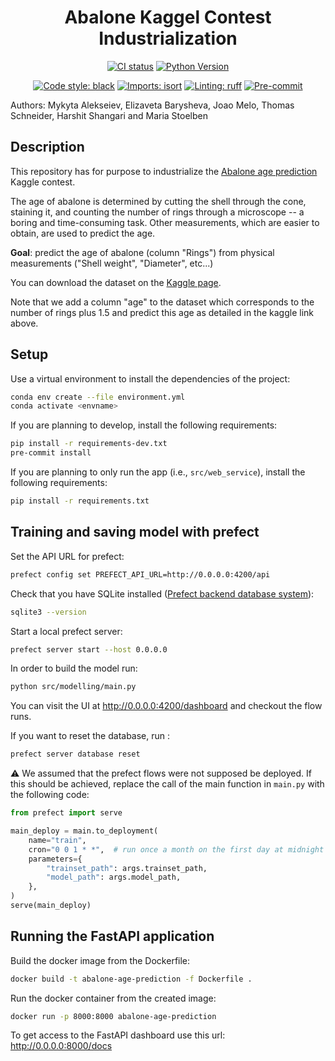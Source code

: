 <div align="center">

# Abalone Kaggel Contest Industrialization

[![CI status](https://github.com/stlbnmaria/xhec-mlops-project-student/actions/workflows/ci.yaml/badge.svg)](https://github.com/stlbnmaria/xhec-mlops-project-student/actions/workflows/ci.yaml?query=branch%3Amaster)
[![Python Version](https://img.shields.io/badge/python-3.9%20%7C%203.10-blue.svg)]()

[![Code style: black](https://img.shields.io/badge/code%20style-black-000000.svg)](https://github.com/psf/black)
[![Imports: isort](https://img.shields.io/badge/%20imports-isort-%231674b1?style=flat&labelColor=ef8336)](https://pycqa.github.io/isort/)
[![Linting: ruff](https://img.shields.io/endpoint?url=https://raw.githubusercontent.com/charliermarsh/ruff/main/assets/badge/v2.json)](https://github.com/astral-sh/ruff)
[![Pre-commit](https://img.shields.io/badge/pre--commit-enabled-informational?logo=pre-commit&logoColor=white)](https://github.com/stlbnmaria/xhec-mlops-project-student/blob/main/.pre-commit-config.yaml)
</div>

Authors: Mykyta Alekseiev, Elizaveta Barysheva, Joao Melo, Thomas Schneider, Harshit Shangari and Maria Stoelben

## Description

This repository has for purpose to industrialize the [Abalone age prediction](https://www.kaggle.com/datasets/rodolfomendes/abalone-dataset) Kaggle contest.

The age of abalone is determined by cutting the shell through the cone, staining it, and counting the number of rings through a microscope -- a boring and time-consuming task. Other measurements, which are easier to obtain, are used to predict the age.

**Goal**: predict the age of abalone (column "Rings") from physical measurements ("Shell weight", "Diameter", etc...)

You can download the dataset on the [Kaggle page](https://www.kaggle.com/datasets/rodolfomendes/abalone-dataset).

Note that we add a column "age" to the dataset which corresponds to the number of rings plus 1.5 and predict this age as detailed in the kaggle link above.

## Setup

Use a virtual environment to install the dependencies of the project:
```bash
conda env create --file environment.yml
conda activate <envname>
```

If you are planning to develop, install the following requirements:
```bash
pip install -r requirements-dev.txt
pre-commit install
```

If you are planning to only run the app (i.e., `src/web_service`), install the following requirements:
```bash
pip install -r requirements.txt
```

## Training and saving model with prefect
Set the API URL for prefect:
```bash
prefect config set PREFECT_API_URL=http://0.0.0.0:4200/api
```
Check that you have SQLite installed ([Prefect backend database system](https://docs.prefect.io/2.13.7/getting-started/installation/#external-requirements)):
```bash
sqlite3 --version
```

Start a local prefect server:
```bash
prefect server start --host 0.0.0.0
```

In order to build the model run:
```bash
python src/modelling/main.py
```

You can visit the UI at http://0.0.0.0:4200/dashboard and checkout the flow runs.

If you want to reset the database, run :
```bash
prefect server database reset
```

:warning: We assumed that the prefect flows were not supposed be deployed. If this should be achieved, replace the call of the main function in `main.py` with the following code:
```python
from prefect import serve

main_deploy = main.to_deployment(
    name="train",
    cron="0 0 1 * *",  # run once a month on the first day at midnight
    parameters={
        "trainset_path": args.trainset_path,
        "model_path": args.model_path,
    },
)
serve(main_deploy)
```

## Running the FastAPI application
Build the docker image from the Dockerfile:
```bash
docker build -t abalone-age-prediction -f Dockerfile .
```
Run the docker container from the created image:
```bash
docker run -p 8000:8000 abalone-age-prediction
```
To get access to the FastAPI dashboard use this url: http://0.0.0.0:8000/docs
